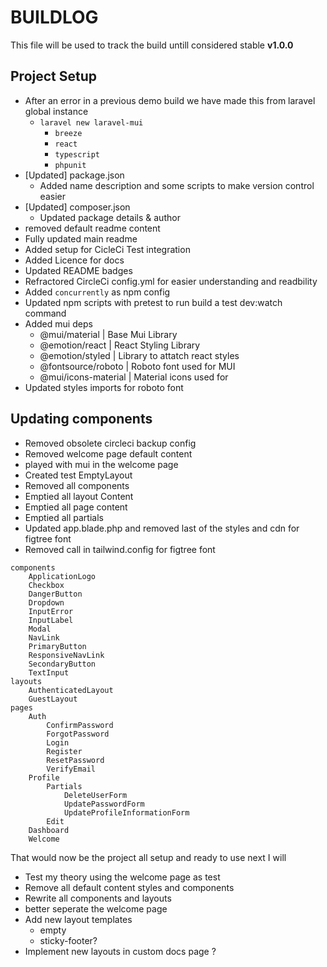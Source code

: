 # BUILDLOG 

This file will be used to track the build untill considered stable **v1.0.0**

## Project Setup

- After an error in a previous demo build we have made this from laravel global instance
    - `laravel new laravel-mui`
        - `breeze`
        - `react`
        - `typescript`
        - `phpunit`
- [Updated] package.json
    - Added name description and some scripts to make version control easier
- [Updated] composer.json
    - Updated package details & author
- removed default readme content
- Fully updated main readme
- Added setup for CicleCi Test integration
- Added Licence for docs
- Updated README badges
- Refractored CircleCi config.yml for easier understanding and readbility
- Added `concurrently` as npm config
- Updated npm scripts with pretest to run build a test dev:watch command
- Added mui deps
    - @mui/material | Base Mui Library
    - @emotion/react | React Styling Library
    - @emotion/styled | Library to attatch react styles
    - @fontsource/roboto | Roboto font used for MUI
    - @mui/icons-material | Material icons used for
- Updated styles imports for roboto font

## Updating components

- Removed obsolete circleci backup config
- Removed welcome page default content
- played with mui in the welcome page
- Created test EmptyLayout
- Removed all components
- Emptied all layout Content
- Emptied all page content
- Emptied all partials
- Updated app.blade.php and removed last of the styles and cdn for figtree font
- Removed call in tailwind.config for figtree font 



```
components
    ApplicationLogo
    Checkbox
    DangerButton
    Dropdown
    InputError
    InputLabel
    Modal
    NavLink
    PrimaryButton
    ResponsiveNavLink
    SecondaryButton
    TextInput
layouts
    AuthenticatedLayout
    GuestLayout
pages
    Auth
        ConfirmPassword
        ForgotPassword
        Login
        Register
        ResetPassword
        VerifyEmail
    Profile
        Partials
            DeleteUserForm
            UpdatePasswordForm
            UpdateProfileInformationForm
        Edit
    Dashboard
    Welcome
```





That would now be the project all setup and ready to use next I will

- Test my theory using the welcome page as test
- Remove all default content styles and components
- Rewrite all components and layouts
- better seperate the welcome page
- Add new layout templates
    - empty
    - sticky-footer?
- Implement new layouts in custom docs page ?